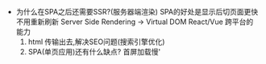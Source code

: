 - 为什么在SPA之后还需要SSR?(服务器端渲染)
    SPA的好处是显示后切页面更快  不用重新刷新
    Server Side Rendering -> Virtual DOM React/Vue
    跨平台的能力
    1. html 传输出去,解决SEO问题(搜索引擎优化)
    2. SPA(单页应用)还有什么缺点? 
        首屏加载慢'

